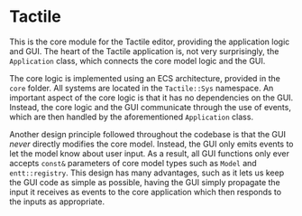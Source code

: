 # Tactile

This is the core module for the Tactile editor, providing the application logic and GUI. The heart
of the Tactile application is, not very surprisingly, the `Application` class, which connects the
core model logic and the GUI.

The core logic is implemented using an ECS architecture, provided in the `core` folder. All systems
are located in the `Tactile::Sys` namespace. An important aspect of the core logic is that it has no
dependencies on the GUI. Instead, the core logic and the GUI communicate through the use of events,
which are then handled by the aforementioned `Application` class.

Another design principle followed throughout the codebase is that the GUI _never_ directly modifies
the core model. Instead, the GUI only emits events to let the model know about user input. As a
result, all GUI functions only ever accepts `const&` parameters of core model types such as
`Model` and `entt::registry`. This design has many advantages, such as it lets us keep the GUI code
as simple as possible, having the GUI simply propagate the input it receives as events to the core
application which then responds to the inputs as appropriate.
